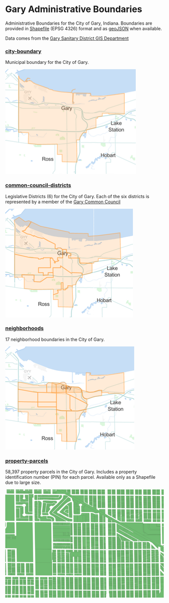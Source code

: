 # Gary Administrative Boundaries

Administrative Boundaries for the City of Gary, Indiana. Boundaries are provided in [Shapefile](http://en.wikipedia.org/wiki/Shapefile) (EPSG 4326) format and as [geoJSON](http://geojson.org/) when available.

Data comes from the [Gary Sanitary District GIS Department](http://www.garysan.com/GSWMD_contact.asp)

### [city-boundary](https://github.com/cityofgary/administrative-boundaries/blob/master/city-boundary/)

Municipal boundary for the City of Gary.

[![City boundary](https://raw.githubusercontent.com/cityofgary/administrative-boundaries/master/images/city-boundary.png)](https://github.com/cityofgary/administrative-boundaries/blob/master/city-boundary/city_boundary.geojson)

### [common-council-districts](https://github.com/cityofgary/administrative-boundaries/blob/master/city-council-districts/)

Legislative Districts (6) for the City of Gary. Each of the six districts is represented by a member of the [Gary Common Council](http://www.garycommoncouncil.org/default.asp)  

[![Council districts](https://raw.githubusercontent.com/cityofgary/administrative-boundaries/master/images/council-districts.png)](https://github.com/cityofgary/administrative-boundaries/blob/master/city-council-districts/city-council-districts.geojson)

### [neighborhoods](https://github.com/cityofgary/administrative-boundaries/tree/master/neighborhoods)

17 neighborhood boundaries in the City of Gary.

[![Neighborhoods](https://raw.githubusercontent.com/cityofgary/administrative-boundaries/master/images/neighborhoods.png)](https://github.com/cityofgary/administrative-boundaries/blob/master/neighborhoods/neighborhoods.geojson)

### [property-parcels](https://github.com/cityofgary/administrative-boundaries/tree/master/property-parcels)

58,397 property parcels in the City of Gary. Includes a property identification number (PIN) for each parcel. Available only as a Shapefile due to large size.

[![Property parcels](https://raw.githubusercontent.com/cityofgary/administrative-boundaries/master/images/property-parcels.png)](https://github.com/cityofgary/administrative-boundaries/tree/master/property-parcels)
